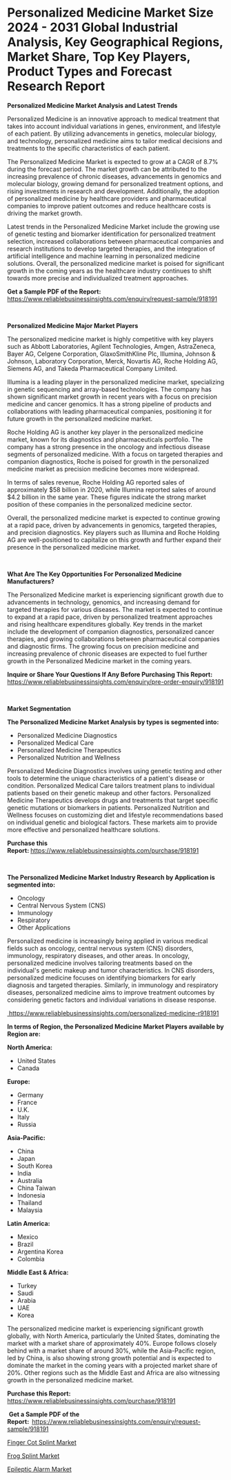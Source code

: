 <p><h1>Personalized Medicine Market Size 2024 - 2031 Global Industrial Analysis, Key Geographical Regions, Market Share, Top Key Players, Product Types and Forecast Research Report</h1></p><p><strong>Personalized Medicine Market Analysis and Latest Trends</strong></p>
<p><p>Personalized Medicine is an innovative approach to medical treatment that takes into account individual variations in genes, environment, and lifestyle of each patient. By utilizing advancements in genetics, molecular biology, and technology, personalized medicine aims to tailor medical decisions and treatments to the specific characteristics of each patient.</p><p>The Personalized Medicine Market is expected to grow at a CAGR of 8.7% during the forecast period. The market growth can be attributed to the increasing prevalence of chronic diseases, advancements in genomics and molecular biology, growing demand for personalized treatment options, and rising investments in research and development. Additionally, the adoption of personalized medicine by healthcare providers and pharmaceutical companies to improve patient outcomes and reduce healthcare costs is driving the market growth.</p><p>Latest trends in the Personalized Medicine Market include the growing use of genetic testing and biomarker identification for personalized treatment selection, increased collaborations between pharmaceutical companies and research institutions to develop targeted therapies, and the integration of artificial intelligence and machine learning in personalized medicine solutions. Overall, the personalized medicine market is poised for significant growth in the coming years as the healthcare industry continues to shift towards more precise and individualized treatment approaches.</p></p>
<p><strong>Get a Sample PDF of the Report:&nbsp;</strong> <a href="https://www.reliablebusinessinsights.com/enquiry/request-sample/918191">https://www.reliablebusinessinsights.com/enquiry/request-sample/918191</a></p>
<p>&nbsp;</p>
<p><strong>Personalized Medicine Major Market Players</strong></p>
<p><p>The personalized medicine market is highly competitive with key players such as Abbott Laboratories, Agilent Technologies, Amgen, AstraZeneca, Bayer AG, Celgene Corporation, GlaxoSmithKline Plc, Illumina, Johnson & Johnson, Laboratory Corporation, Merck, Novartis AG, Roche Holding AG, Siemens AG, and Takeda Pharmaceutical Company Limited.</p><p>Illumina is a leading player in the personalized medicine market, specializing in genetic sequencing and array-based technologies. The company has shown significant market growth in recent years with a focus on precision medicine and cancer genomics. It has a strong pipeline of products and collaborations with leading pharmaceutical companies, positioning it for future growth in the personalized medicine market.</p><p>Roche Holding AG is another key player in the personalized medicine market, known for its diagnostics and pharmaceuticals portfolio. The company has a strong presence in the oncology and infectious disease segments of personalized medicine. With a focus on targeted therapies and companion diagnostics, Roche is poised for growth in the personalized medicine market as precision medicine becomes more widespread.</p><p>In terms of sales revenue, Roche Holding AG reported sales of approximately $58 billion in 2020, while Illumina reported sales of around $4.2 billion in the same year. These figures indicate the strong market position of these companies in the personalized medicine sector.</p><p>Overall, the personalized medicine market is expected to continue growing at a rapid pace, driven by advancements in genomics, targeted therapies, and precision diagnostics. Key players such as Illumina and Roche Holding AG are well-positioned to capitalize on this growth and further expand their presence in the personalized medicine market.</p></p>
<p>&nbsp;</p>
<p><strong>What Are The Key Opportunities For Personalized Medicine Manufacturers?</strong></p>
<p><p>The Personalized Medicine market is experiencing significant growth due to advancements in technology, genomics, and increasing demand for targeted therapies for various diseases. The market is expected to continue to expand at a rapid pace, driven by personalized treatment approaches and rising healthcare expenditures globally. Key trends in the market include the development of companion diagnostics, personalized cancer therapies, and growing collaborations between pharmaceutical companies and diagnostic firms. The growing focus on precision medicine and increasing prevalence of chronic diseases are expected to fuel further growth in the Personalized Medicine market in the coming years.</p></p>
<p><strong>Inquire or Share Your Questions If Any Before Purchasing This Report:</strong> <a href="https://www.reliablebusinessinsights.com/enquiry/pre-order-enquiry/918191">https://www.reliablebusinessinsights.com/enquiry/pre-order-enquiry/918191</a></p>
<p>&nbsp;</p>
<p><strong>Market Segmentation</strong></p>
<p><strong>The Personalized Medicine Market Analysis by types is segmented into:</strong></p>
<p><ul><li>Personalized Medicine Diagnostics</li><li>Personalized Medical Care</li><li>Personalized Medicine Therapeutics</li><li>Personalized Nutrition and Wellness</li></ul></p>
<p><p>Personalized Medicine Diagnostics involves using genetic testing and other tools to determine the unique characteristics of a patient's disease or condition. Personalized Medical Care tailors treatment plans to individual patients based on their genetic makeup and other factors. Personalized Medicine Therapeutics develops drugs and treatments that target specific genetic mutations or biomarkers in patients. Personalized Nutrition and Wellness focuses on customizing diet and lifestyle recommendations based on individual genetic and biological factors. These markets aim to provide more effective and personalized healthcare solutions.</p></p>
<p><strong>Purchase this Report:&nbsp;</strong><a href="https://www.reliablebusinessinsights.com/purchase/918191">https://www.reliablebusinessinsights.com/purchase/918191</a></p>
<p>&nbsp;</p>
<p><strong>The Personalized Medicine Market Industry Research by Application is segmented into:</strong></p>
<p><ul><li>Oncology</li><li>Central Nervous System (CNS)</li><li>Immunology</li><li>Respiratory</li><li>Other Applications</li></ul></p>
<p><p>Personalized medicine is increasingly being applied in various medical fields such as oncology, central nervous system (CNS) disorders, immunology, respiratory diseases, and other areas. In oncology, personalized medicine involves tailoring treatments based on the individual's genetic makeup and tumor characteristics. In CNS disorders, personalized medicine focuses on identifying biomarkers for early diagnosis and targeted therapies. Similarly, in immunology and respiratory diseases, personalized medicine aims to improve treatment outcomes by considering genetic factors and individual variations in disease response.</p></p>
<p><a href="https://www.reliablebusinessinsights.com/personalized-medicine-r918191">&nbsp;https://www.reliablebusinessinsights.com/personalized-medicine-r918191</a></p>
<p><strong>In terms of Region, the Personalized Medicine Market Players available by Region are:</strong></p>
<p>
    <p> <strong> North America: </strong>
        <ul>
            <li>United States</li>
            <li>Canada</li>
        </ul>
        </p> 
    <p> <strong> Europe: </strong>
        <ul>
            <li>Germany</li>
            <li>France</li>
            <li>U.K.</li>
            <li>Italy</li>
            <li>Russia</li>
        </ul>
        </p> 
    <p> <strong> Asia-Pacific: </strong>
        <ul>
            <li>China</li>
            <li>Japan</li>
            <li>South Korea</li>
            <li>India</li>
            <li>Australia</li>
            <li>China Taiwan</li>
            <li>Indonesia</li>
            <li>Thailand</li>
            <li>Malaysia</li>
        </ul>
        </p> 
    <p> <strong> Latin America: </strong>
        <ul>
            <li>Mexico</li>
            <li>Brazil</li>
            <li>Argentina Korea</li>
            <li>Colombia</li>
        </ul>
        </p> 
    <p> <strong> Middle East & Africa: </strong>
        <ul>
            <li>Turkey</li>
            <li>Saudi</li>
            <li>Arabia</li>
            <li>UAE</li>
            <li>Korea</li>
        </ul>
    </p>
    </p>
<p><p>The personalized medicine market is experiencing significant growth globally, with North America, particularly the United States, dominating the market with a market share of approximately 40%. Europe follows closely behind with a market share of around 30%, while the Asia-Pacific region, led by China, is also showing strong growth potential and is expected to dominate the market in the coming years with a projected market share of 20%. Other regions such as the Middle East and Africa are also witnessing growth in the personalized medicine market.</p></p>
<p><strong>Purchase this Report: </strong><a href="https://www.reliablebusinessinsights.com/purchase/918191">https://www.reliablebusinessinsights.com/purchase/918191</a></p>
<p>&nbsp;<strong>Get a Sample PDF of the Report:&nbsp;&nbsp;</strong><a href="https://www.reliablebusinessinsights.com/enquiry/request-sample/918191">https://www.reliablebusinessinsights.com/enquiry/request-sample/918191</a></p>
<p><strong></strong></p>
<p><p><a href="https://github.com/wusalecollins540tpqoz/Market-Research-Report-List-3/blob/main/finger-cot-splint-market.md">Finger Cot Splint Market</a></p><p><a href="https://github.com/kathiaseamanalvaradovlprc2h/Market-Research-Report-List-3/blob/main/frog-splint-market.md">Frog Splint Market</a></p><p><a href="https://github.com/pjcfca/Market-Research-Report-List-3/blob/main/epileptic-alarm-market.md">Epileptic Alarm Market</a></p></p>